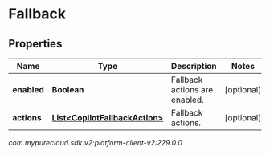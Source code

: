 # Fallback


## Properties

| Name | Type | Description | Notes |
| ------------ | ------------- | ------------- | ------------- |
| **enabled** | **Boolean** | Fallback actions are enabled. |  [optional] |
| **actions** | [**List&lt;CopilotFallbackAction&gt;**](CopilotFallbackAction) | Fallback actions. |  [optional] |




_com.mypurecloud.sdk.v2:platform-client-v2:229.0.0_
